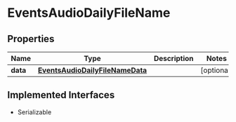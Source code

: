 

# EventsAudioDailyFileName


## Properties

Name | Type | Description | Notes
------------ | ------------- | ------------- | -------------
**data** | [**EventsAudioDailyFileNameData**](EventsAudioDailyFileNameData.md) |  |  [optional]


## Implemented Interfaces

* Serializable


